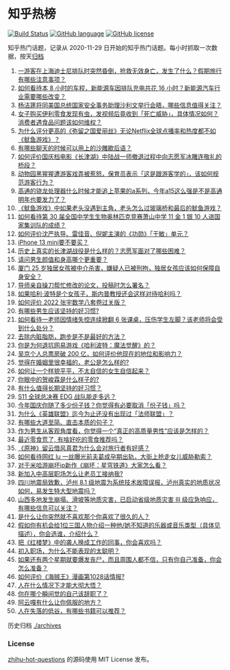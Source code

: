 # 知乎热榜
[![Build Status](https://github.com/ToWeLong/zhihu-hot-questions/workflows/CI/badge.svg)](https://github.com/ToWeLong/zhihu-hot-questions/actions)
[![GitHub language](https://img.shields.io/badge/language-golang-orange.svg)](https://golang.org/)
[![GitHub license](https://img.shields.io/github/license/ToWeLong/zhihu-hot-questions)](https://github.com/ToWeLong/zhihu-hot-questions/blob/main/LICENSE)

知乎热门话题，记录从 2020-11-29 日开始的知乎热门话题。每小时抓取一次数据，按天[归档](./archives)

<!-- BEGIN -->

1. [一游客在上海迪士尼排队时突然昏倒，抢救无效身亡，发生了什么？假期旅行有哪些注意事项？](https://www.zhihu.com/question/490816875)
1. [如何看待本 8 小时的车程，新能源车因排队充电共花 16 小时？新能源汽车行业需要哪些改变？](https://www.zhihu.com/question/490668989)
1. [杨洁篪将同美国总统国家安全事务助理沙利文举行会晤，哪些信息值得关注？](https://www.zhihu.com/question/490818201)
1. [女子购买伊利零食发现有虫，发视频后竟收到「死亡威胁」，具体情况如何？消费者遇食品问题该如何维权？](https://www.zhihu.com/question/490817072)
1. [为什么评分更高的《弥留之国爱丽丝》无论Netflix全球点播率和热度都不如《鱿鱼游戏》？](https://www.zhihu.com/question/489547519)
1. [有哪些聊天的时候可以用上的沙雕歇后语？](https://www.zhihu.com/question/483196057)
1. [如何评价国庆档电影《长津湖》中陆战一师撤退过程中向志愿军冰雕连敬礼的桥段？](https://www.zhihu.com/question/490506104)
1. [动物园黑猩猩遭游客戏弄被惹怒，保育员表示「这是跟游客学的」，该如何规范游客行为？](https://www.zhihu.com/question/490534169)
1. [高通的骁龙处理器什么时候才能追上苹果的a系列，今年a15这么强是不是高通明年也要发力了？](https://www.zhihu.com/question/488600218)
1. [《鱿鱼游戏》中如果老头没遇到主角，老头怎么过玻璃桥和最后的鱿鱼游戏？](https://www.zhihu.com/question/489662099)
1. [如何看待第 30 届全国中学生生物奥林匹克竞赛萧山中学 11 金 1 银 10 人进国家集训队的成绩？](https://www.zhihu.com/question/490698366)
1. [如何评价沈严执导、雷佳音、倪妮主演的《功勋》「于敏」单元？](https://www.zhihu.com/question/489812243)
1. [iPhone 13 mini要不要买？](https://www.zhihu.com/question/487251950)
1. [历史上真实的长津湖战役是什么样的？志愿军面对了哪些困难？](https://www.zhihu.com/question/490098783)
1. [请问男生颜值和身高哪个更重要？](https://www.zhihu.com/question/477976718)
1. [厦门 25 岁独居女孩被中介杀害，嫌疑人已被刑拘，独居女孩应该如何保障自身安全？](https://www.zhihu.com/question/490734182)
1. [导师亲自操刀帮忙修改的论文，投稿时怎么署名？](https://www.zhihu.com/question/490072301)
1. [如果哈利·波特是个女孩子，斯内普教授还会这样对待哈利吗？](https://www.zhihu.com/question/489623219)
1. [如何评价 2022 张宇数学八套卷过关版？](https://www.zhihu.com/question/487650328)
1. [有哪些男生应该坚持的好习惯?](https://www.zhihu.com/question/462924407)
1. [如何看待一老师因情绪失控连续掀翻 6 张课桌，压伤学生左脚？该老师将会受到什么处分？](https://www.zhihu.com/question/490837719)
1. [去除内脏脂肪，跑步是不是最好的方法？](https://www.zhihu.com/question/427095682)
1. [你是为何退坑网易游戏《哈利波特：魔法觉醒》的？](https://www.zhihu.com/question/487128720)
1. [吴京个人总票房破 200 亿，如何评价他现在的地位和影响力？](https://www.zhihu.com/question/486474365)
1. [觉得在婚姻里很幸福的，老公是怎么样的?](https://www.zhihu.com/question/487699743)
1. [如何让一个样貌平平，不太自信的女生自信起来？](https://www.zhihu.com/question/490441387)
1. [你眼中的贺峻霖是什么样子的?](https://www.zhihu.com/question/490532698)
1. [有什么值得长期坚持的好习惯？](https://www.zhihu.com/question/440957405)
1. [S11 全球总决赛 EDG 战队能走多远？](https://www.zhihu.com/question/483470032)
1. [今年国庆你随了多少份子钱？你觉得有必要取消「份子钱」吗？](https://www.zhihu.com/question/489781497)
1. [为什么《英雄联盟》迄今为止还没有出现过「法师联盟」？](https://www.zhihu.com/question/487120401)
1. [有哪些大道至简、直击本质的句子？](https://www.zhihu.com/question/466361764)
1. [作为男生从客观角度看，你觉得一个“真正的高质量男性”应该是怎样的？](https://www.zhihu.com/question/484513695)
1. [最近零食荒了, 有啥好吃的零食推荐吗？](https://www.zhihu.com/question/485415408)
1. [《原神》留云借风真君为什么会对旅行者有好感？](https://www.zhihu.com/question/490735775)
1. [如何看待网红 lu 一丝曝光前夫葛成孕期出轨，大街上抢走女儿威胁勒索？](https://www.zhihu.com/question/490493063)
1. [对于米哈游崩坏ip新作《崩坏：星穹铁道》大家怎么看？](https://www.zhihu.com/question/490766142)
1. [新加入中高层职场怎么让老员工接纳我?](https://www.zhihu.com/question/483303266)
1. [四川地震局致歉，泸州 8.1 级地震为系统技术故障误报，泸州真实的地质状况如何，易发生特大型地震吗？](https://www.zhihu.com/question/490787981)
1. [山西多地发生崩塌、滑坡等地质灾害，已启动省级地质灾害 Ⅲ 级应急响应，有哪些信息可以关注？](https://www.zhihu.com/question/490845344)
1. [是什么让你突然就不喜欢那个你喜欢了很久的人？](https://www.zhihu.com/question/478679800)
1. [假如你有机会给1位三国人物介绍一种他/她不知道的乐器或音乐类型（具体见描述），你会选谁，介绍什么？](https://www.zhihu.com/question/490041624)
1. [把《红楼梦》中的袭人换成工作的同事，你会喜欢吗？](https://www.zhihu.com/question/490337033)
1. [初入职场，为什么不能表现的太聪明？](https://www.zhihu.com/question/484971506)
1. [如果还有两个星期就要爆发丧尸，而且周围人都不信，只有你自己准备，你会怎么准备？](https://www.zhihu.com/question/408293580)
1. [如何评价《海贼王》漫画第1028话情报?](https://www.zhihu.com/question/490086608)
1. [人在什么情况下才能大彻大悟？](https://www.zhihu.com/question/474123071)
1. [你在哪个瞬间觉的自己该辞职了？](https://www.zhihu.com/question/486460762)
1. [阿云嘎有什么让你佩服的地方？](https://www.zhihu.com/question/490761137)
1. [人在失落的低谷，有哪些书籍可以推荐？](https://www.zhihu.com/question/486839085)

<!-- END -->

历史归档 [./archives](./archives)


### License
[zhihu-hot-questions](https://github.com/towelong/zhihu-hot-questions) 的源码使用 MIT License 发布。